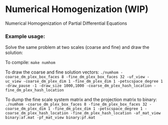 # Numerical Homogenization (WIP)

Numerical Homogenization of Partial Differential Equations

### Example usage:

Solve the same problem at two scales (coarse and fine) and draw the solution:

To compile:
`make numhom`

To draw the coarse and fine solution vectors: 
`./numhom -coarse_dm_plex_box_faces 8 -fine_dm_plex_box_faces 32 -uf_view -uc_view -coarse_dm_plex_dim 1 -fine_dm_plex_dim 1 -petscspace_degree 1 -draw_pause -1 -draw_size 1000,1000 -coarse_dm_plex_hash_location -fine_dm_plex_hash_location`

To dump the fine scale system matrix and the projection matrix to binary:
`./numhom -coarse_dm_plex_box_faces 8 -fine_dm_plex_box_faces 32 -coarse_dm_plex_dim 1 -fine_dm_plex_dim 1 -petscspace_degree 1 -coarse_dm_plex_hash_location -fine_dm_plex_hash_location -af_mat_view binary:af.mat -pf_mat_view binary:pf.mat`
